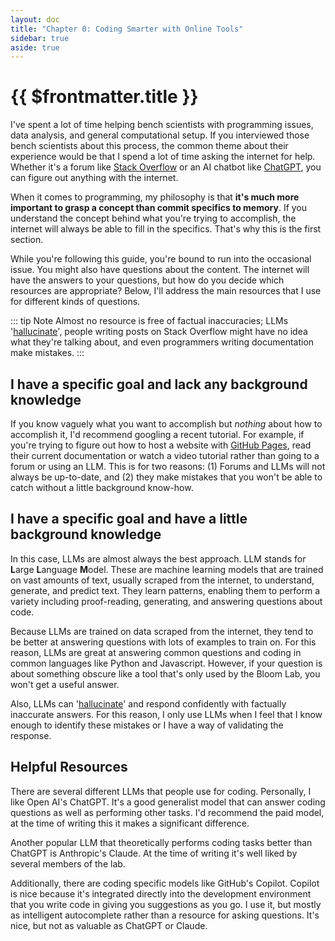 ```yaml
---
layout: doc
title: "Chapter 0: Coding Smarter with Online Tools"
sidebar: true
aside: true
---
```


# {{ $frontmatter.title }}

I've spent a lot of time helping bench scientists with programming issues, data analysis, and general computational setup. If you interviewed those bench scientists about this process, the common theme about their experience would be that I spend a lot of time asking the internet for help. Whether it's a forum like [Stack Overflow](https://stackoverflow.com/) or an AI chatbot like [ChatGPT](https://openai.com/chatgpt/), you can figure out anything with the internet.

When it comes to programming, my philosophy is that **it's much more important to grasp a concept than commit specifics to memory**. If you understand the concept behind what you're trying to accomplish, the internet will always be able to fill in the specifics. That's why this is the first section.

While you're following this guide, you're bound to run into the occasional issue. You might also have questions about the content. The internet will have the answers to your questions, but how do you decide which resources are appropriate? Below, I'll address the main resources that I use for different kinds of questions.

::: tip Note
Almost no resource is free of factual inaccuracies; LLMs '[hallucinate](https://www.nature.com/articles/s41586-024-07421-0)', people writing posts on Stack Overflow might have no idea what they're talking about, and even programmers writing documentation make mistakes.
:::

## I have a specific goal and lack any background knowledge

If you know vaguely what you want to accomplish but _nothing_ about how to accomplish it, I'd recommend googling a recent tutorial. For example, if you're trying to figure out how to host a website with [GitHub Pages](https://pages.github.com/), read their current documentation or watch a video tutorial rather than going to a forum or using an LLM. This is for two reasons: (1) Forums and LLMs will not always be up-to-date, and (2) they make mistakes that you won't be able to catch without a little background know-how.

## I have a specific goal and have a little background knowledge

In this case, LLMs are almost always the best approach. LLM stands for **L**arge **L**anguage **M**odel. These are machine learning models that are trained on vast amounts of text, usually scraped from the internet, to understand, generate, and predict text. They learn patterns, enabling them to perform a variety including proof-reading, generating, and answering questions about code.

Because LLMs are trained on data scraped from the internet, they tend to be better at answering questions with lots of examples to train on. For this reason, LLMs are great at answering common questions and coding in common languages like Python and Javascript. However, if your question is about something obscure like a tool that's only used by the Bloom Lab, you won't get a useful answer.

Also, LLMs can '[hallucinate](https://www.nature.com/articles/s41586-024-07421-0)' and respond confidently with factually inaccurate answers. For this reason, I only use LLMs when I feel that I know enough to identify these mistakes or I have a way of validating the response.

## Helpful Resources

There are several different LLMs that people use for coding. Personally, I like Open AI's ChatGPT. It's a good generalist model that can answer coding questions as well as performing other tasks. I'd recommend the paid model, at the time of writing this it makes a significant difference.

Another popular LLM that theoretically performs coding tasks better than ChatGPT is Anthropic's Claude. At the time of writing it's well liked by several members of the lab.

Additionally, there are coding specific models like GitHub's Copilot. Copilot is nice because it's integrated directly into the development environment that you write code in giving you suggestions as you go. I use it, but mostly as intelligent autocomplete rather than a resource for asking questions. It's nice, but not as valuable as ChatGPT or Claude.
